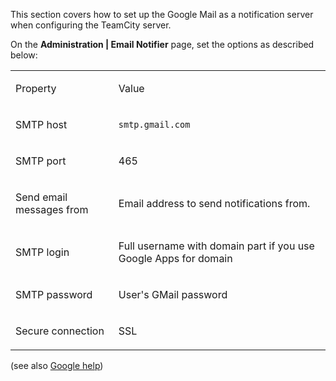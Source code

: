 [//]: # (title: Setting up Google Mail as Notification Server)
[//]: # (auxiliary-id: Setting up Google Mail as Notification Server)

This section covers how to set up the Google Mail as a notification server when configuring the TeamCity server.

On the __Administration | Email Notifier__ page, set the options as described below:

<table><tr>

<td>

Property

</td>

<td>

Value

</td></tr><tr>

<td>

SMTP host

</td>

<td>

`smtp.gmail.com`

</td></tr><tr>

<td>

SMTP port

</td>

<td>

465

</td></tr><tr>

<td>

Send email messages from

</td>

<td>

Email address to send notifications from.

</td></tr><tr>

<td>

SMTP login

</td>

<td>

Full username with domain part if you use Google Apps for domain

</td></tr><tr>

<td>

SMTP password

</td>

<td>

User's GMail password

</td></tr><tr>

<td>

Secure connection

</td>

<td>

SSL

</td></tr></table>

(see also [Google help](https://mail.google.com/support/bin/answer.py?answer=13287))